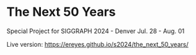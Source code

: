 # The Next 50 Years
Special Project for SIGGRAPH 2024 - Denver Jul. 28 - Aug. 01

Live version:
https://ereyes.github.io/s2024/the_next_50_years/
